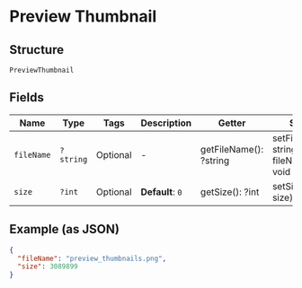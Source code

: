 
# Preview Thumbnail

## Structure

`PreviewThumbnail`

## Fields

| Name | Type | Tags | Description | Getter | Setter |
|  --- | --- | --- | --- | --- | --- |
| `fileName` | `?string` | Optional | - | getFileName(): ?string | setFileName(?string fileName): void |
| `size` | `?int` | Optional | **Default**: `0` | getSize(): ?int | setSize(?int size): void |

## Example (as JSON)

```json
{
  "fileName": "preview_thumbnails.png",
  "size": 3089899
}
```

